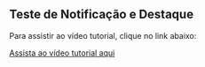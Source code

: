 ## Teste de Notificação e Destaque

Para assistir ao vídeo tutorial, clique no link abaixo:

[Assista ao vídeo tutorial aqui](https://drive.google.com/file/d/1E_nzv98XJbEL2A6SSnYDgG7wn5bPZmee/view?usp=sharing)
